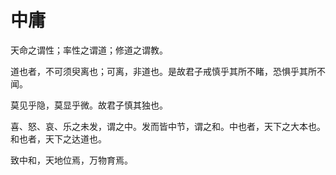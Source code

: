 # 中庸

天命之谓性；率性之谓道；修道之谓教。

道也者，不可须臾离也；可离，非道也。是故君子戒慎乎其所不睹，恐惧乎其所不闻。

莫见乎隐，莫显乎微。故君子慎其独也。

喜、怒、哀、乐之未发，谓之中。发而皆中节，谓之和。中也者，天下之大本也。和也者，天下之达道也。

致中和，天地位焉，万物育焉。

